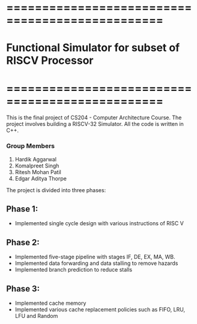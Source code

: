 # ================================================
# Functional Simulator for subset of RISCV Processor
# ================================================

This is the final project of CS204 - Computer Architecture Course. The project involves building a RISCV-32 Simulator. All the code is written in C++. 


### Group Members

1. Hardik Aggarwal
2. Komalpreet Singh
3. Ritesh Mohan Patil
4. Edgar Aditya Thorpe


The project is divided into three phases:

## Phase 1:
- Implemented single cycle design with various instructions of RISC V

## Phase 2:
- Implemented five-stage pipeline with stages IF, DE, EX, MA, WB.
- Implemented data forwarding and data stalling to remove hazards
- Implemented branch prediction to reduce stalls

## Phase 3:
- Implemented cache memory
- Implemented various cache replacement policies such as FIFO, LRU, LFU and Random
